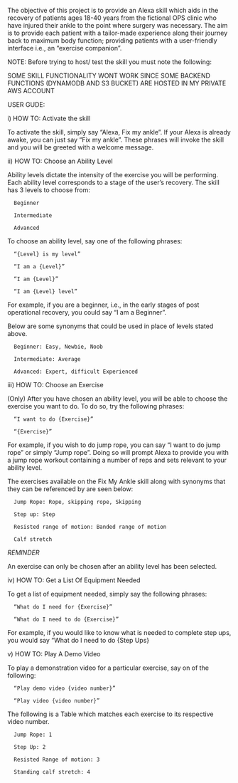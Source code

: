 The objective of this project is to provide an Alexa skill which aids in the recovery of patients ages 18-40 years from the fictional OPS clinic who have injured their ankle to the point where surgery was necessary. The aim is to provide each patient with a tailor-made experience along their journey back to maximum body function; providing patients with a user-friendly interface i.e., an “exercise companion”. 


NOTE: Before trying to host/ test the skill you must note the following:

  SOME SKILL FUNCTIONALITY WONT WORK SINCE SOME BACKEND FUNCTIONS (DYNAMODB AND S3 BUCKET) ARE HOSTED IN MY PRIVATE AWS ACCOUNT


USER GUDE:


i) HOW TO: Activate the skill 

To activate the skill, simply say “Alexa, Fix my ankle”. If your Alexa is already awake, you can just say “Fix my ankle”. These phrases will invoke the skill and you will be greeted with a welcome message. 


ii) HOW TO: Choose an Ability Level 

Ability levels dictate the intensity of the exercise you will be performing.  Each ability level corresponds to a stage of the user’s recovery. The skill has 3 levels to choose from: 
 
      Beginner 

      Intermediate 

      Advanced 

To choose an ability level, say one of the following phrases: 

      “{Level} is my level” 

      “I am a {Level}” 

      “I am {Level}” 

      “I am {Level} level” 

For example, if you are a beginner, i.e., in the early stages of post operational recovery, you could say “I am a Beginner”. 

Below are some synonyms that could be used in place of levels stated above.  

      Beginner: Easy, Newbie, Noob 

      Intermediate: Average 

      Advanced: Expert, difficult Experienced 

 

iii) HOW TO: Choose an Exercise 

(Only) After you have chosen an ability level, you will be able to choose the exercise you want to do. To do so, try the following phrases: 

      “I want to do {Exercise}” 

      “{Exercise}” 

For example, if you wish to do jump rope, you can say “I want to do jump rope” or simply “Jump rope”. Doing so will prompt Alexa to provide you with a jump rope workout containing a number of reps and sets relevant to your ability level. 

The exercises available on the Fix My Ankle skill along with synonyms that they can be referenced by are seen below: 

      Jump Rope: Rope, skipping rope, Skipping 

      Step up: Step 

      Resisted range of motion: Banded range of motion 

      Calf stretch 

*REMINDER*  

An exercise can only be chosen after an ability level has been selected. 


iv) HOW TO: Get a List Of Equipment Needed 

To get a list of equipment needed, simply say the following phrases: 

      “What do I need for {Exercise}” 

      “What do I need to do {Exercise}” 

For example, if you would like to know what is needed to complete step ups, you would say “What do I need to do {Step Ups} 

 

v) HOW TO: Play A Demo Video 

To play a demonstration video for a particular exercise, say on of the following: 

      “Play demo video {video number}” 

      “Play video {video number}” 

The following is a Table which matches each exercise to its respective video number. 

      Jump Rope: 1 

      Step Up: 2 

      Resisted Range of motion: 3 

      Standing calf stretch: 4 
